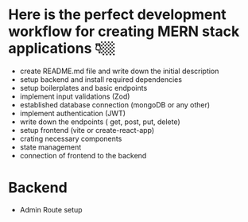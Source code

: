 # Here is the perfect development workflow for creating MERN stack applications 👇🏼
- create README.md file and write down the initial description
- setup backend and install required dependencies
- setup boilerplates and basic endpoints
- implement input validations (Zod)
- established database connection (mongoDB or any other)
- implement authentication (JWT)
- write down the endpoints ( get, post, put, delete)
- setup frontend (vite or create-react-app)
- crating necessary components
- state management
- connection of frontend to the backend


# Backend 
  - Admin Route setup